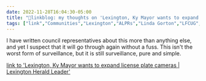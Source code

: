 ```yaml
---
date: 2022-11-28T16:04:30-05:00
title: "🔗linkblog: my thoughts on 'Lexington, Ky Mayor wants to expand license plate cameras | Lexington Herald Leader'"
tags: ["link","Communities","Lexington","ALPRs","Linda Gorton","LFCUG","surveillance","privacy"]
---
```

I have written council representatives about this more than anything else, and yet I suspect that it will go through again without a fuss. This isn't the worst form of surveillance, but it is still surveillance, pure and simple.  
 

[link to 'Lexington, Ky Mayor wants to expand license plate cameras | Lexington Herald Leader'](https://www.kentucky.com/news/local/crime/article269309647.html)
